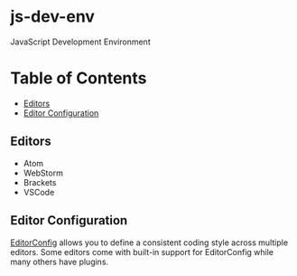 # js-dev-env
JavaScript Development Environment
# Table of Contents
* [Editors](#editors)
* [Editor Configuration](#editor-configuration)
## Editors
* Atom
* WebStorm
* Brackets
* VSCode
## Editor Configuration
[EditorConfig](http://editorconfig.org/) allows you to define a consistent coding
style across multiple editors. Some editors come with built-in support for EditorConfig while many others have plugins.
